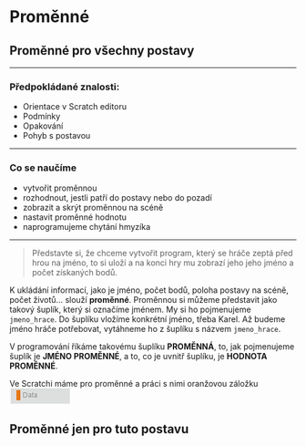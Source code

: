 # Proměnné
## Proměnné pro všechny postavy
---

### Předpokládané znalosti:
* Orientace v Scratch editoru
* Podmínky
* Opakování
* Pohyb s postavou

---

### Co se naučíme
* vytvořit proměnnou
* rozhodnout, jestli patří do postavy nebo do pozadí
* zobrazit a skrýt proměnnou na scéně
* nastavit proměnné hodnotu
* naprogramujeme chytání hmyzíka
---

>Představte si, že chceme vytvořit program, který se hráče zeptá před hrou na jméno, to si uloží a na konci hry mu zobrazí jeho jeho jméno a počet získaných bodů.

K ukládání informací, jako je jméno, počet bodů, poloha postavy na scéně, počet životů… slouží **proměnné**. 
Proměnnou si můžeme představit jako takový šuplík, který si označíme jménem. My si ho pojmenujeme `jmeno_hrace`.  Do šuplíku vložíme konkrétní jméno, třeba Karel. Až budeme jméno hráče potřebovat, vytáhneme ho z šuplíku s názvem `jmeno_hrace`.

V programování říkáme takovému šuplíku **PROMĚNNÁ**, to, jak pojmenujeme šuplík je **JMÉNO PROMĚNNÉ**, a to, co je uvnitř šuplíku, je **HODNOTA PROMĚNNÉ**.

Ve Scratchi máme pro proměnné a práci s nimi oranžovou záložku ![](data.png)


## Proměnné jen pro tuto postavu